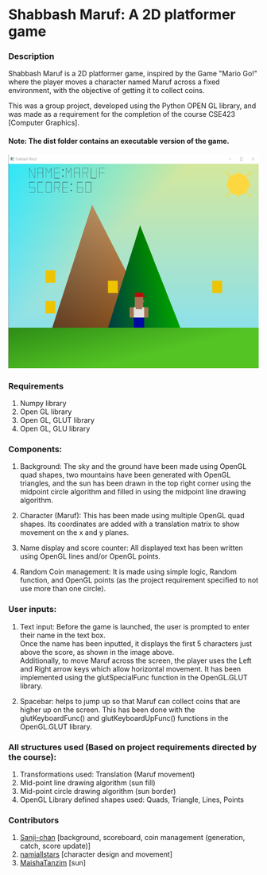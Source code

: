 # Shabbash Maruf: A 2D platformer game

### Description
Shabbash Maruf is a 2D platformer game, inspired by the Game "Mario Go!" where the player moves a character named Maruf across a fixed environment, with the objective of getting it to collect coins. 

This was a group project, developed using the Python OPEN GL library, and was made as a requirement for the completion of the course CSE423 [Computer Graphics].

#### Note: The dist folder contains an executable version of the game.

<img src="./assets/img/game_img.png" alt="game_img" style="height: 430px; width:700px;"/>

### Requirements
1. Numpy library
1. Open GL library
1. Open GL, GLUT library
1. Open GL, GLU library


### Components:
1. Background: The sky and the ground have been made using OpenGL quad shapes, two mountains have been generated with OpenGL triangles, and the sun has been drawn in the top right corner using the midpoint circle algorithm and filled in using the midpoint line drawing algorithm.

1. Character (Maruf): This has been made using multiple OpenGL quad shapes. Its coordinates are added with a translation matrix to show movement on the x and y planes. 

1. Name display and score counter:  All displayed text has been written using OpenGL lines and/or OpenGL points. 

1. Random Coin management: It is made using simple logic, Random function, and OpenGL points (as the project requirement specified to not use more than one circle).

### User inputs:
1. Text input: Before the game is launched, the user is prompted to enter their name in the text box.
<br> Once the name has been inputted, it displays the first 5 characters just above the score, as shown in the image above. 
<br>Additionally, to move Maruf across the screen, the player uses the Left and Right arrow keys which allow horizontal movement. It has been implemented using the glutSpecialFunc function in the OpenGL.GLUT library.  


2. Spacebar: helps to jump up so that Maruf can collect coins that are higher up on the screen. This has been done with the glutKeyboardFunc() and glutKeyboardUpFunc() functions in the OpenGL.GLUT library.

### All structures used (Based on project requirements directed by the course):
1. Transformations used: Translation (Maruf movement)
1. Mid-point line drawing algorithm (sun fill)
1. Mid-point circle drawing algorithm (sun border)
1. OpenGL Library defined shapes used: Quads, Triangle, Lines, Points 



### Contributors
1. [Sanji-chan](https://github.com/Sanji-chan) [background, scoreboard, coin management (generation, catch, score update)]
1. [namiallstars](https://github.com/namiallstars) [character design and movement] 
1. [MaishaTanzim](https://github.com/MaishaTanzim) [sun]
